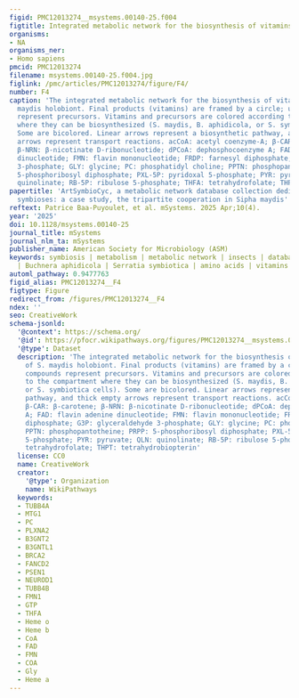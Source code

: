 ```yaml
---
figid: PMC12013274__msystems.00140-25.f004
figtitle: Integrated metabolic network for the biosynthesis of vitamins of S
organisms:
- NA
organisms_ner:
- Homo sapiens
pmcid: PMC12013274
filename: msystems.00140-25.f004.jpg
figlink: /pmc/articles/PMC12013274/figure/F4/
number: F4
caption: 'The integrated metabolic network for the biosynthesis of vitamins of S.
  maydis holobiont. Final products (vitamins) are framed by a circle; unframed compounds
  represent precursors. Vitamins and precursors are colored according to the compartment
  where they can be biosynthesized (S. maydis, B. aphidicola, or S. symbiotica cells).
  Some are bicolored. Linear arrows represent a biosynthetic pathway, and thick empty
  arrows represent transport reactions. acCoA: acetyl coenzyme-A; β-CAR: β-carotene;
  β-NRN: β-nicotinate D-ribonucleotide; dPCoA: dephosphocoenzyme A; FAD: flavin adenine
  dinucleotide; FMN: flavin mononucleotide; FRDP: farnesyl diphosphate; G3P: glyceraldehyde
  3-phosphate; GLY: glycine; PC: phosphatidyl choline; PPTN: phosphopantotheine; PRPP:
  5-phosphoribosyl diphosphate; PXL-5P: pyridoxal 5-phosphate; PYR: pyruvate; QLN:
  quinolinate; RB-5P: ribulose 5-phosphate; THFA: tetrahydrofolate; THPT: tetrahydrobiopterin'
papertitle: 'ArtSymbioCyc, a metabolic network database collection dedicated to arthropod
  symbioses: a case study, the tripartite cooperation in Sipha maydis'
reftext: Patrice Baa-Puyoulet, et al. mSystems. 2025 Apr;10(4).
year: '2025'
doi: 10.1128/msystems.00140-25
journal_title: mSystems
journal_nlm_ta: mSystems
publisher_name: American Society for Microbiology (ASM)
keywords: symbiosis | metabolism | metabolic network | insects | database | Aphididae
  | Buchnera aphidicola | Serratia symbiotica | amino acids | vitamins
automl_pathway: 0.9477763
figid_alias: PMC12013274__F4
figtype: Figure
redirect_from: /figures/PMC12013274__F4
ndex: ''
seo: CreativeWork
schema-jsonld:
  '@context': https://schema.org/
  '@id': https://pfocr.wikipathways.org/figures/PMC12013274__msystems.00140-25.f004.html
  '@type': Dataset
  description: 'The integrated metabolic network for the biosynthesis of vitamins
    of S. maydis holobiont. Final products (vitamins) are framed by a circle; unframed
    compounds represent precursors. Vitamins and precursors are colored according
    to the compartment where they can be biosynthesized (S. maydis, B. aphidicola,
    or S. symbiotica cells). Some are bicolored. Linear arrows represent a biosynthetic
    pathway, and thick empty arrows represent transport reactions. acCoA: acetyl coenzyme-A;
    β-CAR: β-carotene; β-NRN: β-nicotinate D-ribonucleotide; dPCoA: dephosphocoenzyme
    A; FAD: flavin adenine dinucleotide; FMN: flavin mononucleotide; FRDP: farnesyl
    diphosphate; G3P: glyceraldehyde 3-phosphate; GLY: glycine; PC: phosphatidyl choline;
    PPTN: phosphopantotheine; PRPP: 5-phosphoribosyl diphosphate; PXL-5P: pyridoxal
    5-phosphate; PYR: pyruvate; QLN: quinolinate; RB-5P: ribulose 5-phosphate; THFA:
    tetrahydrofolate; THPT: tetrahydrobiopterin'
  license: CC0
  name: CreativeWork
  creator:
    '@type': Organization
    name: WikiPathways
  keywords:
  - TUBB4A
  - MTG1
  - PC
  - PLXNA2
  - B3GNT2
  - B3GNTL1
  - BRCA2
  - FANCD2
  - PSEN1
  - NEUROD1
  - TUBB4B
  - FMN1
  - GTP
  - THFA
  - Heme o
  - Heme b
  - CoA
  - FAD
  - FMN
  - COA
  - Gly
  - Heme a
---
```

